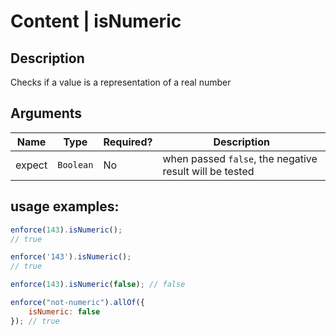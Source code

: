 # Content | isNumeric

## Description
Checks if a value is a representation of a real number

## Arguments
| Name   | Type      | Required? | Description
|--------|-----------|-----------|------------
| expect | `Boolean` | No        | when passed `false`, the negative result will be tested

## usage examples:

```js
enforce(143).isNumeric();
// true
```

```js
enforce('143').isNumeric();
// true
```

```js
enforce(143).isNumeric(false); // false

enforce("not-numeric").allOf({
    isNumeric: false
}); // true
```
